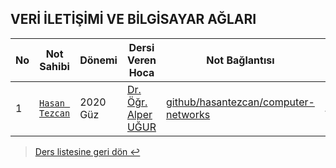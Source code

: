 ## VERİ İLETİŞİMİ VE BİLGİSAYAR AĞLARI

| No  | Not Sahibi                                       | Dönemi   | Dersi Veren Hoca                                        | Not Bağlantısı                                                                                         | Not durumu      |
| --- | ------------------------------------------------ | -------- | ------------------------------------------------------- | ------------------------------------------------------------------------------------------------------ | --------------- |
| 1   | [`Hasan Tezcan`](https://github.com/hasantezcan) | 2020 Güz | [Dr. Öğr. Alper UĞUR](https://www.pau.edu.tr/bilgisayar/tr/sayfa/akademik-kadro-17#:~:text=Alper%20U%C4%9Fur) | [github/hasantezcan/computer-networks](https://github.com/hasantezcan/computer-networks-notes) | %50 Tamamlanmış |

> [Ders listesine geri dön ↩️](../../README.md)

